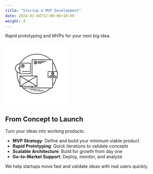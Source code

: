 ```yaml
---
title: "Startup & MVP Development"
date: 2024-01-04T12:00:00+10:00
weight: 4
---
```


Rapid prototyping and MVPs for your next big idea.

![Startup](/images/features/noun_branding_1885335.svg)

## From Concept to Launch

Turn your ideas into working products:

- **MVP Strategy**: Define and build your minimum viable product
- **Rapid Prototyping**: Quick iterations to validate concepts
- **Scalable Architecture**: Build for growth from day one
- **Go-to-Market Support**: Deploy, monitor, and analyze

We help startups move fast and validate ideas with real users quickly.